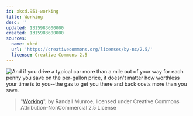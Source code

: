 ```yaml
---
id: xkcd.951-working
title: Working
desc: ''
updated: 1315983600000
created: 1315983600000
sources:
  name: xkcd
  url: 'https://creativecommons.org/licenses/by-nc/2.5/'
  license: Creative Commons 2.5
---
```

![And if you drive a typical car more than a mile out of your way for each penny you save on the per-gallon price, it doesn't matter how worthless your time is to you--the gas to get you there and back costs more than you save.](https://imgs.xkcd.com/comics/working.png)
> "[Working](https://xkcd.com/951/)", by Randall Munroe, licensed under Creative Commons Attribution-NonCommercial 2.5 License

